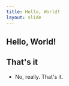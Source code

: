```yaml
---
title: Hello, World!
layout: slide
---
```

<section>
  <h1>Hello, World!</h1>
</section>
<section>
  <h2>That's it</h2>
  <ul>
    <li>No, really. That's it.</li>
  </ul>
</section>
